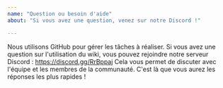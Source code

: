 ```yaml
---
name: "Question ou besoin d'aide"
about: "Si vous avez une question, venez sur notre Discord !"

---
```


Nous utilisons GitHub pour gérer les tâches à réaliser. Si vous avez une question sur l'utilisation du wiki, vous pouvez rejoindre notre serveur Discord : https://discord.gg/RrBppaj Cela vous permet de discuter avec l'équipe et les membres de la communauté. C'est là que vous aurez les réponses les plus rapides !

